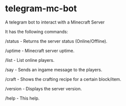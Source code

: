 # telegram-mc-bot
A telegram bot to interact with a Minecraft Server

It has the following commands:

/status  - Returns the server status (Online/Offline).

/uptime  - Minecraft server uptime.

/list    - List online players.

/say     - Sends an ingame message to the players.

/craft   - Shows the crafting recipe for a certain block/item.

/version - Displays the server version.

/help    - This help.
